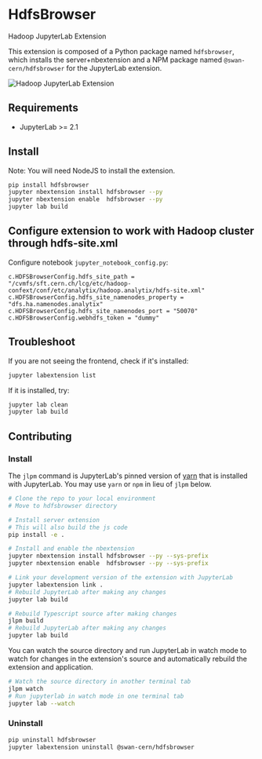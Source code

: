 # HdfsBrowser

Hadoop JupyterLab Extension

This extension is composed of a Python package named `hdfsbrowser`, which installs the server+nbextension and a NPM package named `@swan-cern/hdfsbrowser`
for the JupyterLab extension.

![Hadoop JupyterLab Extension](hdfsbrowser.png)

## Requirements

* JupyterLab >= 2.1

## Install

Note: You will need NodeJS to install the extension.

```bash
pip install hdfsbrowser
jupyter nbextension install hdfsbrowser --py
jupyter nbextension enable  hdfsbrowser --py
jupyter lab build
```

## Configure extension to work with Hadoop cluster through hdfs-site.xml

Configure notebook `jupyter_notebook_config.py`:

```
c.HDFSBrowserConfig.hdfs_site_path = "/cvmfs/sft.cern.ch/lcg/etc/hadoop-confext/conf/etc/analytix/hadoop.analytix/hdfs-site.xml"
c.HDFSBrowserConfig.hdfs_site_namenodes_property = "dfs.ha.namenodes.analytix"
c.HDFSBrowserConfig.hdfs_site_namenodes_port = "50070"
c.HDFSBrowserConfig.webhdfs_token = "dummy"
```

## Troubleshoot

If you are not seeing the frontend, check if it's installed:

```bash
jupyter labextension list
```

If it is installed, try:

```bash
jupyter lab clean
jupyter lab build
```

## Contributing

### Install

The `jlpm` command is JupyterLab's pinned version of
[yarn](https://yarnpkg.com/) that is installed with JupyterLab. You may use
`yarn` or `npm` in lieu of `jlpm` below.

```bash
# Clone the repo to your local environment
# Move to hdfsbrowser directory

# Install server extension
# This will also build the js code
pip install -e .

# Install and enable the nbextension
jupyter nbextension install hdfsbrowser --py --sys-prefix
jupyter nbextension enable  hdfsbrowser --py --sys-prefix

# Link your development version of the extension with JupyterLab
jupyter labextension link .
# Rebuild JupyterLab after making any changes
jupyter lab build

# Rebuild Typescript source after making changes
jlpm build
# Rebuild JupyterLab after making any changes
jupyter lab build
```

You can watch the source directory and run JupyterLab in watch mode to watch for changes in the extension's source and automatically rebuild the extension and application.

```bash
# Watch the source directory in another terminal tab
jlpm watch
# Run jupyterlab in watch mode in one terminal tab
jupyter lab --watch
```

### Uninstall

```bash
pip uninstall hdfsbrowser
jupyter labextension uninstall @swan-cern/hdfsbrowser
```

